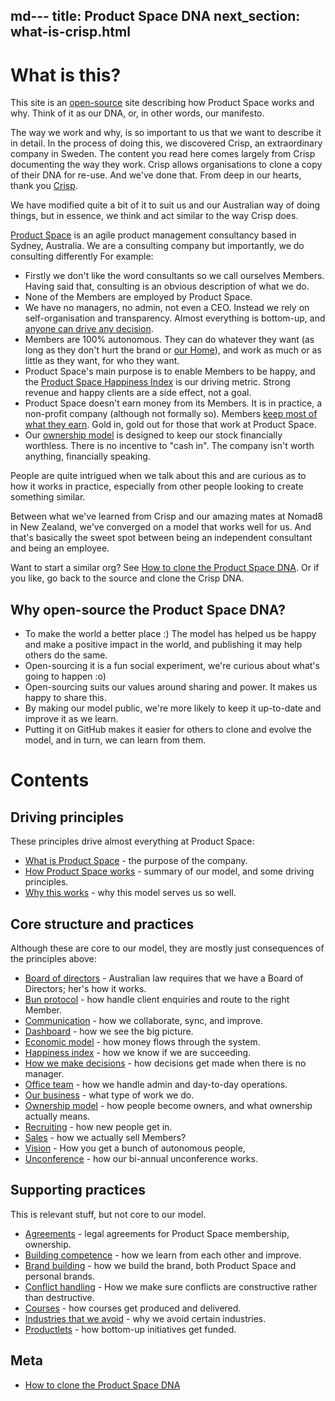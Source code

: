 md---
title: Product Space DNA
next_section: what-is-crisp.html
---

What is this?
=============

This site is an [open-source](http://en.wikipedia.org/wiki/Open_source) site describing how Product Space works and why. Think of it as our DNA, or, in other words, our manifesto.

The way we work and why, is so important to us that we want to describe it in detail. In the process of doing this, we discovered Crisp, an extraordinary company in Sweden. The content you read here comes largely from Crisp documenting the way they work. Crisp allows organisations to clone a copy of their DNA for re-use. And we've done that. From deep in our hearts, thank you [Crisp](https://www.crisp.se).

We have modified quite a bit of it to suit us and our Australian way of doing things, but in essence, we think and act similar to the way Crisp does.

[Product Space](https://www.theproductspace.com) is an agile product management consultancy based in Sydney, Australia. We are a consulting company but importantly, we do consulting differently
For example:

-   Firstly we don't like the word consultants so we call ourselves Members. Having said that, consulting is an obvious description of what we do.
- None of the Members are employed by Product Space.
-   We have no managers, no admin, not even a CEO. Instead we rely on self-organisation and transparency. Almost everything is bottom-up, and [anyone can drive any decision](decisions.html).
-   Members are 100% autonomous. They can do whatever they want (as long as they don't hurt the brand or [our Home](what-is-crisp.html)), and work as much or as little as they want, for who they want.
-   Product Space's main purpose is to enable Members to be happy, and the [Product Space Happiness Index](happiness-index.html) is our driving metric. Strong revenue and happy clients are a side effect, not a goal.
-   Product Space doesn't earn money from its Members. It is in practice, a non-profit company (although not formally so). Members [keep most of what they earn](economic-model.html). Gold in, gold out for those that work at Product Space.
-   Our [ownership model](ownership-model.html) is designed to keep our stock financially worthless. There is no incentive to "cash in". The company isn't worth anything, financially speaking. 


People are quite intrigued when we talk about this and are curious as to how it works in practice, especially from other people looking to create something similar. 

Between what we've learned from Crisp and our amazing mates at Nomad8 in New Zealand, we've converged on a model that works well for us. And that's basically the sweet spot between being an independent consultant and being an employee. 

Want to start a similar org? See [How to clone the Product Space DNA](how-to-copy.html). Or if you like, go back to the source and clone the Crisp DNA.

Why open-source the Product Space DNA?
------------------------------

-   To make the world a better place :) The model has helped us be happy and make a positive impact in the world, and publishing it may help others do the same.
-   Open-sourcing it is a fun social experiment, we're curious about what's going to happen :o)
- Open-sourcing suits our values around sharing and power. It makes us happy to share this.
-   By making our model public, we're more likely to keep it up-to-date and improve it as we learn.
-   Putting it on GitHub makes it easier for others to clone and evolve the model, and in turn, we can learn from them.

Contents
========

Driving principles
------------------

These principles drive almost everything at Product Space:

-   [What is Product Space](what-is-crisp.html) - the purpose of the company.
-   [How Product Space works](how-crisp-works.html) - summary of our model, and some driving principles.
-   [Why this works](why-this-works.html) - why this model serves us so well.

Core structure and practices
----------------------------

Although these are core to our model, they are mostly just consequences of the principles above:

-   [Board of directors](board.html) - Australian law requires that we have a Board of Directors; her's how it works.
-   [Bun protocol](bun-protocol.html) - how handle client enquiries and route to the right Member.
-   [Communication](communication.html) - how we collaborate, sync, and improve.
-   [Dashboard](dashboard.html) - how we see the big picture.
-   [Economic model](economic-model.html) - how  money flows through the system.
-   [Happiness index](happiness-index.html) - how we know if we are succeeding.
-   [How we make decisions](decisions.html) - how  decisions get made when there is no manager.
-   [Office team](office-team.html) - how we handle admin and day-to-day operations.
-   [Our business](our-business.html) - what type of work we do.
-   [Ownership model](ownership-model.html) - how  people become owners, and what ownership actually means.
-   [Recruiting](recruiting.html) - how new people get in.
-   [Sales](sales.html) - how we actually sell Members?
-   [Vision](visions.html) - How you get a bunch of autonomous people,
-   [Unconference](unconference.html) - how our bi-annual unconference works.

Supporting practices
--------------------

This is relevant stuff, but not core to our model.

-   [Agreements](contracts.html) - legal agreements for Product Space membership, ownership.
-   [Building competence](building-competence.html) - how we learn from each other and improve.
-   [Brand building](brand-building.html) - how we build the brand, both Product Space and personal brands.
-   [Conflict handling](conflict-handling.html) - How we make sure conflicts are constructive rather than destructive.
-   [Courses](courses-and-event-production.html) - how courses get produced and delivered.
-   [Industries that we avoid](industries-that-we-avoid.html) - why we avoid certain industries.
-   [Productlets](crisplets.html) - how bottom-up initiatives get funded.



Meta
----

-   [How to clone the Product Space DNA](how-to-copy.html)
